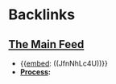 
# Backlinks
## [The Main Feed](<The Main Feed.md>)
- {{[embed](<embed.md>): ((JfnNhLc4U))}}
- **[Process](<Process.md>):**

